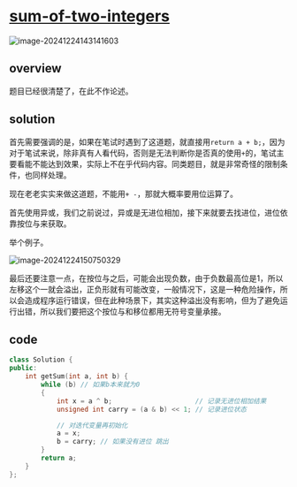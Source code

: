 # [sum-of-two-integers](https://leetcode.cn/problems/sum-of-two-integers)

![image-20241224143141603](https://md-wind.oss-cn-nanjing.aliyuncs.com/md/20241224143141766.png)

## overview

题目已经很清楚了，在此不作论述。

## solution

首先需要强调的是，如果在笔试时遇到了这道题，就直接用`return a + b;`，因为对于笔试来说，除非真有人看代码，否则是无法判断你是否真的使用`+`的，笔试主要看能不能达到效果，实际上不在乎代码内容。同类题目，就是非常奇怪的限制条件，也同样处理。

现在老老实实来做这道题，不能用`+ -`，那就大概率要用位运算了。

首先使用异或，我们之前说过，异或是无进位相加，接下来就要去找进位，进位依靠按位与来获取。

举个例子。

![image-20241224150750329](https://md-wind.oss-cn-nanjing.aliyuncs.com/md/20241224150750474.png)

最后还要注意一点，在按位与之后，可能会出现负数，由于负数最高位是1，所以左移这个一就会溢出，正负形就有可能改变，一般情况下，这是一种危险操作，所以会造成程序运行错误，但在此种场景下，其实这种溢出没有影响，但为了避免运行出错，所以我们要把这个按位与和移位都用无符号变量承接。

## code

```cpp
class Solution {
public:
    int getSum(int a, int b) {
        while (b) // 如果b本来就为0
        {
            int x = a ^ b;                     // 记录无进位相加结果
            unsigned int carry = (a & b) << 1; // 记录进位状态

            // 对迭代变量再初始化
            a = x;
            b = carry; // 如果没有进位 跳出
        }
        return a;
    }
};
```

